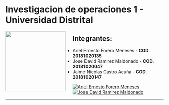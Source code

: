 # **Investigacion de operaciones 1 - Universidad Distrital**

<img src="https://www.udistrital.edu.co/themes/custom/versh/images/default/preloader.png" align="left" width="192px" height="192px"/>
<img align="left" width="0" height="192px" hspace="10"/>


## Integrantes: 
- Ariel Ernesto Forero Meneses  - **COD. 20181020135**
- Jose David Ramirez Maldonado  - **COD. 20181020047**
- Jaime Nicolas Castro Acuña  - **COD. 20181020147**

[![Ariel Ernesto Forero Meneses](https://img.shields.io/badge/arefome-github-br?style=flat-square)](https://github.com/arefome)
[![Jose David Ramirez Maldonado](https://img.shields.io/badge/JoseDRamirezM-github-br?style=flat-square)](https://github.com/JoseDRamirezM)

---

